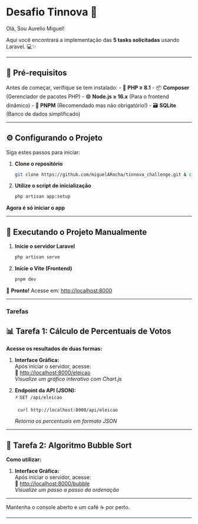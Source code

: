# Desafio Tinnova 🚀

Olá, Sou Aurelio Miguel! 

Aqui você encontrará a implementação das **5 tasks solicitadas** usando Laravel. 💻✨

---

## 🧰 Pré-requisitos

Antes de começar, verifique se tem instalado:
    - 🐘 **PHP ≥ 8.1**
    - 📦 **Composer** (Gerenciador de pacotes PHP)
    - 🟢 **Node.js ≥ 16.x** (Para o frontend dinâmico)
    - 🚀 **PNPM** (Recomendado mas não obrigatório!)
    - 🗃️ **SQLite** (Banco de dados simplificado)

---

## ⚙️ Configurando o Projeto

Siga estes passos para iniciar:

1. **Clone o repositório**  

    ```bash
    git clone https://github.com/miguelARocha/tinnova_challenge.git & cd tinnova_challenge
    ```

2. **Utilize o script de inicialização**  
    ```bash
    php artisan app:setup
    ```

**Agora é só iniciar o app** 

---

## 🚀 Executando o Projeto Manualmente

1. **Inicie o servidor Laravel**  
    ```bash
    php artisan serve
    ```

2. **Inicie o Vite (Frontend)**  
    ```bash
    pnpm dev
    ```

🎉 **Pronto!** Acesse em: [http://localhost:8000](http://localhost:8000)

---


### Tarefas

## 📊 Tarefa 1: Cálculo de Percentuais de Votos

**Acesse os resultados de duas formas:**
1. **Interface Gráfica:**  
   Após iniciar o servidor, acesse:  
   🔗 [http://localhost:8000/eleicao](http://localhost:8000/eleicao)  
   *Visualize um gráfico interativo com Chart.js*

2. **Endpoint da API (JSON):**  
   ⚡ `GET /api/eleicao`  
   ```bash
    curl http://localhost:8000/api/eleicao
   ```
    *Retorna os percentuais em formato JSON*
---

## 🔄 Tarefa 2: Algoritmo Bubble Sort

**Como utilizar:**
1. **Interface Gráfica:**  
   Após iniciar o servidor, acesse:  
   🔗 [http://localhost:8000/bubble](http://localhost:8000/bubble)  
   *Visualize um passo a passo da ordenação*
---




Mantenha o console aberto e um café ☕ por perto.

---